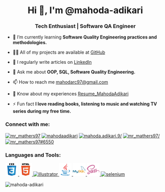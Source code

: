 <h1 align="center">Hi 👋, I'm @mahoda-adikari</h1>
<h3 align="center">Tech Enthusiast | Software QA Engineer</h3>

- 🌱 I’m currently learning **Software Quality Engineering practices and methodologies.**

- 👨‍💻 All of my projects are available at [GitHub](https://github.com/mahoda-adikari)

- 📝 I regularly write articles on [LinkedIn](https://www.linkedin.com/in/mahoda-adikari)

- 💬 Ask me about **OOP, SQL, Software Quality Engineering.**

- 📫 How to reach me mahodarc97@gmail.com

- 📄 Know about my experiences [Resume_MahodaAdikari](https://drive.google.com/file/d/1rGz6JuUH2Z3F1DcmWHTmJBSmbfR4r3Os/view?usp=sharing)

- ⚡ Fun fact **I love reading books, listening to music and watching TV series during my free time.**

<h3 align="left">Connect with me:</h3>
<p align="left">
<a href="https://twitter.com/mr_mathers97" target="blank"><img align="center" src="https://raw.githubusercontent.com/rahuldkjain/github-profile-readme-generator/master/src/images/icons/Social/twitter.svg" alt="mr_mathers97" height="30" width="40" /></a>
<a href="https://linkedin.com/in/mahodaadikari" target="blank"><img align="center" src="https://raw.githubusercontent.com/rahuldkjain/github-profile-readme-generator/master/src/images/icons/Social/linked-in-alt.svg" alt="mahodaadikari" height="30" width="40" /></a>
<a href="https://fb.com/mahoda.adikari.9/" target="blank"><img align="center" src="https://raw.githubusercontent.com/rahuldkjain/github-profile-readme-generator/master/src/images/icons/Social/facebook.svg" alt="mahoda.adikari.9/" height="30" width="40" /></a>
<a href="https://instagram.com/mr_mathers97/" target="blank"><img align="center" src="https://raw.githubusercontent.com/rahuldkjain/github-profile-readme-generator/master/src/images/icons/Social/instagram.svg" alt="mr_mathers97/" height="30" width="40" /></a>
<a href="https://discord.gg/mr_mathers97#6550" target="blank"><img align="center" src="https://raw.githubusercontent.com/rahuldkjain/github-profile-readme-generator/master/src/images/icons/Social/discord.svg" alt="mr_mathers97#6550" height="30" width="40" /></a>
</p>

<h3 align="left">Languages and Tools:</h3>
<p align="left"> <a href="https://www.w3schools.com/css/" target="_blank" rel="noreferrer"> <img src="https://raw.githubusercontent.com/devicons/devicon/master/icons/css3/css3-original-wordmark.svg" alt="css3" width="40" height="40"/> </a> <a href="https://www.w3.org/html/" target="_blank" rel="noreferrer"> <img src="https://raw.githubusercontent.com/devicons/devicon/master/icons/html5/html5-original-wordmark.svg" alt="html5" width="40" height="40"/> </a> <a href="https://www.adobe.com/in/products/illustrator.html" target="_blank" rel="noreferrer"> <img src="https://www.vectorlogo.zone/logos/adobe_illustrator/adobe_illustrator-icon.svg" alt="illustrator" width="40" height="40"/> </a> <a href="https://www.java.com" target="_blank" rel="noreferrer"> <img src="https://raw.githubusercontent.com/devicons/devicon/master/icons/java/java-original.svg" alt="java" width="40" height="40"/> </a> <a href="https://www.mysql.com/" target="_blank" rel="noreferrer"> <img src="https://raw.githubusercontent.com/devicons/devicon/master/icons/mysql/mysql-original-wordmark.svg" alt="mysql" width="40" height="40"/> </a> <a href="https://www.photoshop.com/en" target="_blank" rel="noreferrer"> <img src="https://raw.githubusercontent.com/devicons/devicon/master/icons/sass/sass-original.svg" alt="sass" width="40" height="40"/> </a> <a href="https://www.selenium.dev" target="_blank" rel="noreferrer"> <img src="https://raw.githubusercontent.com/detain/svg-logos/780f25886640cef088af994181646db2f6b1a3f8/svg/selenium-logo.svg" alt="selenium" width="40" height="40"/> </a>

<p><img align="center" src="https://github-readme-stats.vercel.app/api/top-langs?username=mahoda-adikari&show_icons=true&locale=en&layout=compact" alt="mahoda-adikari" /></p>
